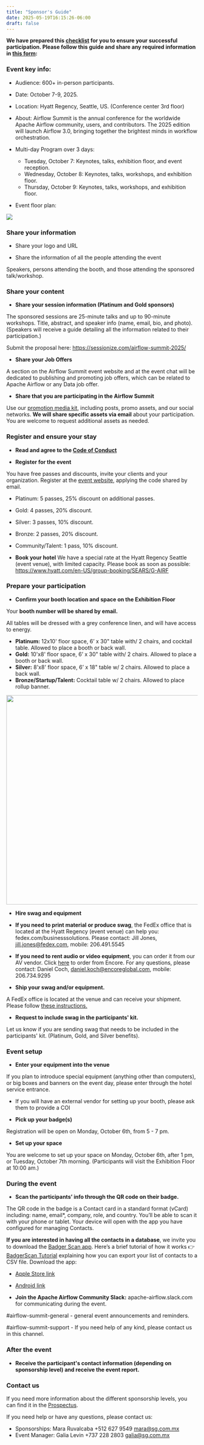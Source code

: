 ```yaml
---
title: "Sponsor's Guide"
date: 2025-05-19T16:15:26-06:00
draft: false
---
```


**We have prepared this <a href="https://docs.google.com/document/d/1h0jpceBcRpK3H5Gpp8Sp-hxZfQhMbRssJwkCJto6f_0/edit?usp=sharing" targe="_blank">checklist</a> for you to ensure your successful participation. Please follow this guide and share any required information in <a href="https://forms.gle/yqA5hdpHYr2eHRe69" targe="_blank">this form</a>:**

<h3 class="sub-color-partner">Event key info:</h3>

* Audience: 600+ in-person participants.

* Date: October 7-9, 2025.

* Location: Hyatt Regency, Seattle, US. (Conference center 3rd floor)

* About: Airflow Summit is the annual conference for the worldwide Apache Airflow community, users, and contributors. The 2025 edition will launch Airflow 3.0, bringing together the brightest minds in workflow orchestration.

* Multi-day Program over 3 days:
  - Tuesday, October 7: Keynotes, talks, exhibition floor, and event reception.
  - Wednesday, October 8: Keynotes, talks, workshops, and exhibition floor.
  - Thursday, October 9: Keynotes, talks, workshops, and exhibition floor.

* Event floor plan:

<img src="/images/partners/sponsors-page/f1.png" class="img-fluid mx-auto d-block mt-4" >

<br>


<h3 class="sub-color-partner">Share your information</h3>

* Share your logo and URL

* Share the information of all the people attending the event 

Speakers, persons attending the booth, and those attending the sponsored talk/workshop.


<h3 class="sub-color-partner">Share your content</h3>

* **Share your session information (Platinum and Gold sponsors)**

The sponsored sessions are 25-minute talks and up to 90-minute workshops. Title, abstract, and speaker info (name, email, bio, and photo). (Speakers will receive a guide detailing all the information related to their participation.) 

Submit the proposal here: https://sessionize.com/airflow-summit-2025/ 

* **Share your Job Offers**

A section on the Airflow Summit event website and at the event chat will be dedicated to publishing and promoting job offers, which can be related to Apache Airflow or any Data job offer.

* **Share that you are participating in the Airflow Summit**

Use our <a href="https://ospo.notion.site/Airflow-Summit-2025-Promo-Kit-3f86196e9d2b4738b0ecb62ac45f2ba9" target="_blank">promotion media kit</a>, including posts, promo assets, and our social networks. 
**We will share specific assets via email** about your participation. You are welcome to request additional assets as needed.


<h3 class="sub-color-partner">Register and ensure your stay</h3>

* **Read and agree to the [Code of Conduct](coc/)**

* **Register for the event**

You have free passes and discounts, invite your clients and your organization. Register at the [event website](tickets/), applying the code shared by email.

* Platinum: 5 passes, 25% discount on additional passes.
* Gold: 4 passes, 20% discount.
* Silver: 3 passes, 10% discount.
* Bronze: 2 passes, 20% discount.
* Community/Talent: 1 pass, 10% discount.

* **Book your hotel**
We have a special rate at the Hyatt Regency Seattle (event venue), with limited capacity. Please book as soon as possible: https://www.hyatt.com/en-US/group-booking/SEARS/G-AIRF



<h3 class="sub-color-partner">Prepare your participation</h3>

* **Confirm your booth location and space on the Exhibition Floor**

Your **booth number will be shared by email.**

All tables will be dressed with a grey conference linen, and will have access to energy.

- **Platinum:** 12x10' floor space, 6’ x 30" table with/ 2 chairs, and cocktail table. Allowed to place a booth or back wall.
- **Gold:** 10'x8' floor space, 6’ x 30" table with/ 2 chairs. Allowed to place a booth or back wall.
- **Silver:** 8'x8' floor space, 6’ x 18" table w/ 2 chairs. Allowed to place a back wall.
- **Bronze/Startup/Talent:** Cocktail table w/ 2 chairs. Allowed to place rollup banner.


<img src="/images/partners/sponsors-page/prepare-your-participation.png" class="img-fluid mx-auto d-block mt-4" width="550px" >

<br>

* **Hire swag and equipment**

* **If you need to print material or produce swag**, the FedEx office that is located at the Hyatt Regency (event venue) can help you: fedex.com/businesssolutions. Please contact: Jill Jones, jill.jones@fedex.com, mobile: 206.491.5545  

* **If you need to rent audio or video equipment**, you can order it from our AV vendor. Click <a href="https://eventnow.encoreglobal.com/myevents/result/index/show_id/8c6df34a-2158-f011-877a-000d3a9c67a2/" target="_target">here</a> to order from Encore. For any questions, please contact: Daniel Coch, daniel.koch@encoreglobal.com, mobile: 206.734.9295

* **Ship your swag and/or equipment.**

A FedEx office is located at the venue and can receive your shipment. Please follow <a href="https://drive.google.com/file/d/1NaiE_i7Q_QMOuNmF7MbbNLN2G2zO_Cg5/view?usp=sharing" target="_blank">these instructions.</a>


* **Request to include swag in the participants' kit.**

Let us know if you are sending swag that needs to be included in the participants' kit. (Platinum, Gold, and Silver benefits). 


<h3 class="sub-color-partner">Event setup</h3>

* **Enter your equipment into the venue**

If you plan to introduce special equipment (anything other than computers), or big boxes and banners on the event day, please enter through the hotel service entrance.

   - If you will have an external vendor for setting up your booth, please ask them to provide a COI

* **Pick up your badge(s)**

Registration will be open on Monday, October 6th, from 5 - 7 pm. 

* **Set up your space**

You are welcome to set up your space on Monday, October 6th, after 1 pm, or Tuesday, October 7th morning. (Participants will visit the Exhibition Floor at 10:00 am.)


<h3 class="sub-color-partner">During the event</h3>

* **Scan the participants’ info through the QR code on their badge.**

The QR code in the badge is a Contact card in a standard format (vCard) including: name, email*, company, role, and country. You’ll be able to scan it with your phone or tablet. Your device will open with the app you have configured for managing Contacts. 

**If you are interested in having all the contacts in a database**, we invite you to download the <a href="http://www.badgerscan.org/" target="_blank">Badger Scan app</a>. Here’s a brief tutorial of how it works 👉  <a href="https://youtu.be/jeK5rvHjdIE?feature=shared" target="_blank">BadgerScan Tutorial</a> explaining how you can export your list of contacts to a CSV file. Download the app:
 
 * [Apple Store link](https://apps.apple.com/us/app/badge-scan/id902271396)
 * [Android link](https://apps.apple.com/us/app/badge-scan/id902271396)

* **Join the Apache Airflow Community Slack:** apache-airflow.slack.com for communicating during the event. 

#airflow-summit-general - general event announcements and reminders. 

#airflow-summit-support - If you need help of any kind, please contact us in this channel.


<h3 class="sub-color-partner">After the event</h3>

* **Receive the participant's contact information (depending on sponsorship level) and receive the event report.**


<h3 class="sub-color-partner">Contact us</h3>

If you need more information about the different sponsorship levels, you can find it in the <a href="https://airflowsummit.org/docs/airflowsummit2025-prospectus-v1.2.pdf" target="_blank">Prospectus</a>. 

If you need help or have any questions, please contact us:
- Sponsorships: Mara Ruvalcaba +512 627 9549 mara@sg.com.mx 
- Event Manager: Galia Levin +737 228 2803 galia@sg.com.mx 
